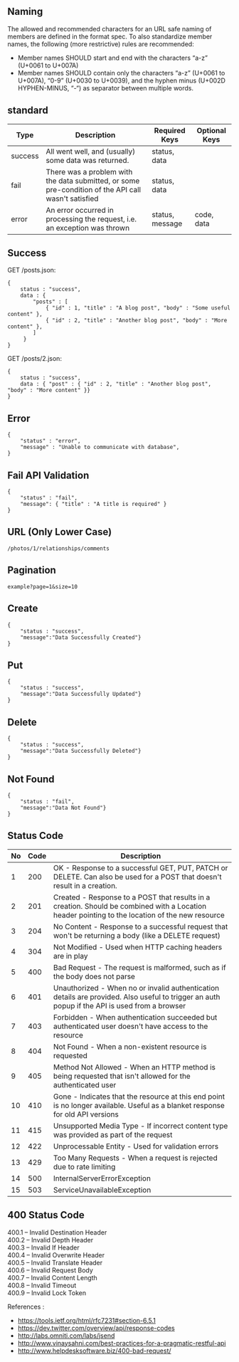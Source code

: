 ## Naming
The allowed and recommended characters for an URL safe naming of members are defined in the format spec. To also standardize member names, the following (more restrictive) rules are recommended:
* Member names SHOULD start and end with the characters “a-z” (U+0061 to U+007A)
* Member names SHOULD contain only the characters “a-z” (U+0061 to U+007A), “0-9” (U+0030 to U+0039), and the hyphen minus (U+002D HYPHEN-MINUS, “-“) as separator between multiple words.

## standard
| Type    | Description                                                                                         | Required Keys   | Optional Keys |
|---------|-----------------------------------------------------------------------------------------------------|-----------------|---------------|
| success | All went well, and (usually) some data was returned.                                                | status, data   |               |
| fail    | There was a problem with the data submitted, or some pre-condition of the API call wasn't satisfied | status, data    |               |
| error   | An error occurred in processing the request, i.e. an exception was thrown                           | status, message | code, data    |

## Success
 GET /posts.json:
```
{
    status : "success",
    data : {
        "posts" : [
            { "id" : 1, "title" : "A blog post", "body" : "Some useful content" },
            { "id" : 2, "title" : "Another blog post", "body" : "More content" },
        ]
     }
}
```
GET /posts/2.json:
```
{
    status : "success",
    data : { "post" : { "id" : 2, "title" : "Another blog post", "body" : "More content" }}
}
```

## Error
```
{
    "status" : "error",
    "message" : "Unable to communicate with database",
}
```

## Fail API Validation
```
{
    "status" : "fail",
    "message": { "title" : "A title is required" }
}
```

## URL (Only Lower Case)
```
/photos/1/relationships/comments
```

## Pagination

```
example?page=1&size=10

```
## Create
```
{
    "status : "success",
    "message":"Data Successfully Created"}
}
```
## Put
```
{
    "status : "success",
    "message":"Data Successfully Updated"}
}
```

## Delete
```
{
    "status : "success",
    "message":"Data Successfully Deleted"}
}
```
## Not Found
```
{
    "status : "fail",
    "message":"Data Not Found"}
}
```

## Status Code

| No | Code | Description                                                                                                                                     |
|----|------|-------------------------------------------------------------------------------------------------------------------------------------------------|
| 1  | 200  | OK - Response to a successful GET, PUT, PATCH or DELETE. Can also be used for a POST that doesn't result in a creation.                         |
| 2  | 201  | Created - Response to a POST that results in a creation. Should be combined with a Location header pointing to the location of the new resource |
| 3  | 204  | No Content - Response to a successful request that won't be returning a body (like a DELETE request)                                            |
| 4  | 304  | Not Modified - Used when HTTP caching headers are in play                                                                                       |
| 5  | 400  | Bad Request - The request is malformed, such as if the body does not parse                                                                      |
| 6  | 401  | Unauthorized - When no or invalid authentication details are provided. Also useful to trigger an auth popup if the API is used from a browser   |
| 7  | 403  | Forbidden - When authentication succeeded but authenticated user doesn't have access to the resource                                            |
| 8  | 404  | Not Found - When a non-existent resource is requested                                                                                           |
| 9  | 405  | Method Not Allowed - When an HTTP method is being requested that isn't allowed for the authenticated user                                       |
| 10 | 410  | Gone - Indicates that the resource at this end point is no longer available. Useful as a blanket response for old API versions                  |
| 11 | 415  | Unsupported Media Type - If incorrect content type was provided as part of the request                                                          |
| 12 | 422  | Unprocessable Entity - Used for validation errors                                                                                               |
| 13 | 429  | Too Many Requests - When a request is rejected due to rate limiting                                                                             |
| 14 | 500  | InternalServerErrorException |
| 15 | 503  | ServiceUnavailableException |

## 400 Status Code 
400.1  – Invalid Destination Header <br />
400.2 – Invalid Depth Header <br />
400.3 – Invalid If Header <br />
400.4 – Invalid Overwrite Header <br />
400.5 – Invalid Translate Header <br />
400.6 – Invalid Request Body <br />
400.7 – Invalid Content Length <br />
400.8 – Invalid Timeout <br />
400.9 – Invalid Lock Token <br />

References : 
* https://tools.ietf.org/html/rfc7231#section-6.5.1
* https://dev.twitter.com/overview/api/response-codes
* http://labs.omniti.com/labs/jsend
* http://www.vinaysahni.com/best-practices-for-a-pragmatic-restful-api
* http://www.helpdesksoftware.biz/400-bad-request/
